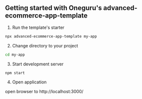## Getting started with Oneguru's advanced-ecommerce-app-template

1. Run the template's starter
```Bash
npx advanced-ecommerce-app-template my-app
```

2. Change directory to your project
```Bash
cd my-app
```

3. Start development server

```Bash
npm start
```

4. Open application

open browser to http://localhost:3000/
